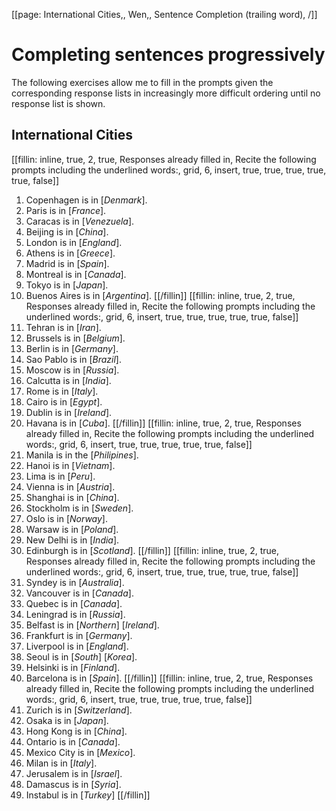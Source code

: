 [[page: International Cities,, Wen,, Sentence Completion (trailing word), /]]

# Completing sentences progressively
The following exercises allow me to fill in the prompts given the corresponding response lists in increasingly more difficult ordering until no response list is shown.
## International Cities
[[fillin: inline, true, 2, true, Responses already filled in, Recite the following prompts including the underlined words:, grid, 6, insert, true, true, true, true, true, false]]
1. Copenhagen is in [_Denmark_].
1. Paris is in [_France_].
1. Caracas is in [_Venezuela_].
1. Beijing is in [_China_].
1. London is in [_England_].
1. Athens is in [_Greece_].
1. Madrid is in [_Spain_].
1. Montreal is in [_Canada_].
1. Tokyo is in [_Japan_].
1. Buenos Aires is in [_Argentina_].
[[/fillin]]
[[fillin: inline, true, 2, true, Responses already filled in, Recite the following prompts including the underlined words:, grid, 6, insert, true, true, true, true, true, false]]
1. Tehran is in [_Iran_].
1. Brussels is in [_Belgium_].
1. Berlin is in [_Germany_].
1. Sao Pablo is in [_Brazil_].
1. Moscow is in [_Russia_].
1. Calcutta is in [_India_].
1. Rome is in [_Italy_].
1. Cairo is in [_Egypt_].
1. Dublin is in [_Ireland_].
1. Havana is in [_Cuba_].
[[/fillin]]
[[fillin: inline, true, 2, true, Responses already filled in, Recite the following prompts including the underlined words:, grid, 6, insert, true, true, true, true, true, false]]
1. Manila is in the [_Philipines_].
1. Hanoi is in [_Vietnam_].
1. Lima is in [_Peru_].
1. Vienna is in [_Austria_].
1. Shanghai is in [_China_].
1. Stockholm is in [_Sweden_].
1. Oslo is in [_Norway_].
1. Warsaw is in [_Poland_].
1. New Delhi is in [_India_].
1. Edinburgh is in [_Scotland_].
[[/fillin]]
[[fillin: inline, true, 2, true, Responses already filled in, Recite the following prompts including the underlined words:, grid, 6, insert, true, true, true, true, true, false]]
1. Syndey is in [_Australia_].
1. Vancouver is in [_Canada_].
1. Quebec is in [_Canada_].
1. Leningrad is in [_Russia_].
1. Belfast is in [_Northern_] [_Ireland_].
1. Frankfurt is in [_Germany_].
1. Liverpool is in [_England_].
1. Seoul is in [_South_] [_Korea_].
1. Helsinki is in [_Finland_].
1. Barcelona is in [_Spain_].
[[/fillin]]
[[fillin: inline, true, 2, true, Responses already filled in, Recite the following prompts including the underlined words:, grid, 6, insert, true, true, true, true, true, false]]
1. Zurich is in [_Switzerland_].
1. Osaka is in [_Japan_].
1. Hong Kong is in [_China_].
1. Ontario is in [_Canada_].
1. Mexico City is in [_Mexico_].
1. Milan is in [_Italy_].
1. Jerusalem is in [_Israel_].
1. Damascus is in [_Syria_].
1. Instabul is in [_Turkey_]
[[/fillin]]

